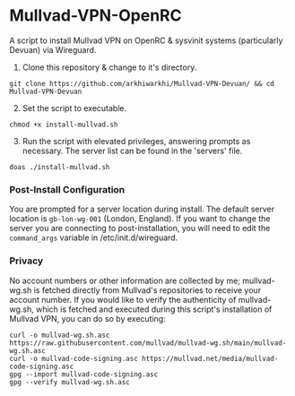 # Mullvad-VPN-OpenRC
A script to install Mullvad VPN on OpenRC & sysvinit systems (particularly Devuan) via Wireguard.

1. Clone this repository & change to it's directory.
```
git clone https://github.com/arkhiwarkhi/Mullvad-VPN-Devuan/ && cd Mullvad-VPN-Devuan
```
2. Set the script to executable.
```
chmod +x install-mullvad.sh
```
3. Run the script with elevated privileges, answering prompts as necessary. The server list can be found in the 'servers' file.
```
doas ./install-mullvad.sh
```
### Post-Install Configuration
You are prompted for a server location during install. The default server location is ```gb-lon-wg-001``` (London, England). If you want to change the server you are connecting to post-installation, you will need to edit the ```command_args``` variable in /etc/init.d/wireguard.

### Privacy
No account numbers or other information are collected by me; mullvad-wg.sh is fetched directly from Mullvad's repositories to receive your account number. If you would like to verify the authenticity of mullvad-wg.sh, which is fetched and executed during this script's installation of Mullvad VPN, you can do so by executing:
```
curl -o mullvad-wg.sh.asc https://raw.githubusercontent.com/mullvad/mullvad-wg.sh/main/mullvad-wg.sh.asc
curl -o mullvad-code-signing.asc https://mullvad.net/media/mullvad-code-signing.asc
gpg --import mullvad-code-signing.asc
gpg --verify mullvad-wg.sh.asc
```
